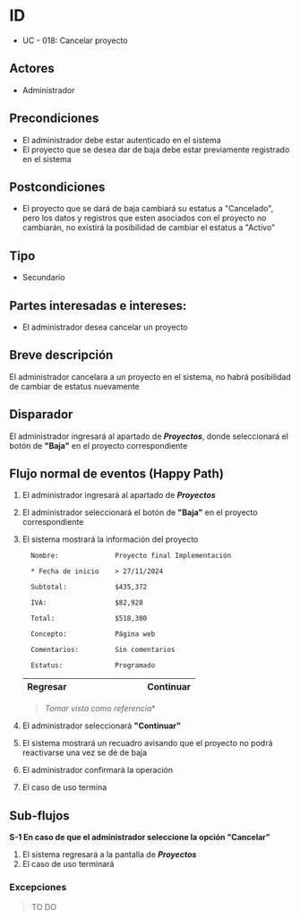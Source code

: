 # ID
 - UC - 018: Cancelar proyecto
 
## Actores
 * Administrador

## Precondiciones
 * El administrador debe estar autenticado en el sistema
 * El proyecto que se desea dar de baja debe estar previamente registrado en el sistema

## Postcondiciones
 * El proyecto que se dará de baja cambiará su estatus a "Cancelado", pero los datos y registros que esten asociados con el proyecto no cambiarán, no existirá la posibilidad de cambiar el estatus a "Activo"
   
## Tipo 
 * Secundario

## Partes interesadas e intereses:
- El administrador desea cancelar un proyecto

## Breve descripción
El administrador cancelara a un proyecto en el sistema, no habrá posibilidad de cambiar de estatus nuevamente

## Disparador
El administrador ingresará al apartado de __*Proyectos*__, donde seleccionará el botón de __"Baja"__ en el proyecto correspondiente

## Flujo normal de eventos (Happy Path)
1. El administrador ingresará al apartado de __*Proyectos*__
2. El administrador seleccionará el botón de __"Baja"__ en el proyecto correspondiente
3. El sistema mostrará la información del proyecto

         Nombre:              Proyecto final Implementación

         * Fecha de inicio    > 27/11/2024

         Subtotal:            $435,372

         IVA:                 $82,928

         Total:               $518,300

         Concepto:            Página web
         
         Comentarios:         Sin comentarios
            
         Estatus:             Programado
      |Regresar|||||||||Continuar|
      |:-:|:-:|:-:|:-:|:-:|-|-|-|-|:--------:|
   >*Tomar vista como referencia**
4. El administrador seleccionará __"Continuar"__
5. El sistema mostrará un recuadro avisando que el proyecto no podrá reactivarse una vez se dé de baja
5. El administrador confirmará la operación
6. El caso de uso termina

## Sub-flujos
__S-1 En caso de que el administrador seleccione la opción "Cancelar"__
1. El sistema regresará a la pantalla de __*Proyectos*__ 
1. El caso de uso terminará

### Excepciones
> TO DO